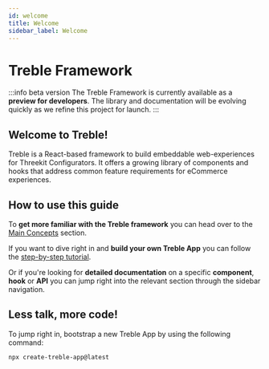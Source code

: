 ```yaml
---
id: welcome
title: Welcome
sidebar_label: Welcome
---
```


# Treble Framework

:::info beta version
The Treble Framework is currently available as a **preview for developers**. The library and documentation will be evolving quickly as we refine this project for launch.
:::

## Welcome to Treble!

Treble is a React-based framework to build embeddable web-experiences for Threekit Configurators. It offers a growing library of components and hooks that address common feature requirements for eCommerce experiences.

## How to use this guide

To **get more familiar with the Treble framework** you can head over to the [Main Concepts](main-concepts) section.

If you want to dive right in and **build your own Treble App** you can follow the [step-by-step tutorial](tutorial-setup.md).

Or if you're looking for **detailed documentation** on a specific **component**, **hook** or **API** you can jump right into the relevant section through the sidebar navigation.

## Less talk, more code!

To jump right in, bootstrap a new Treble App by using the following command:

```bash
npx create-treble-app@latest
```

